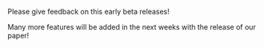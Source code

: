 Please give feedback on this early beta releases!

Many more features will be added in the next weeks with the release of our paper!
